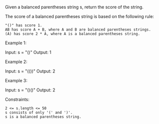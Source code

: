 Given a balanced parentheses string s, return the score of the string.

The score of a balanced parentheses string is based on the following rule:

    "()" has score 1.
    AB has score A + B, where A and B are balanced parentheses strings.
    (A) has score 2 * A, where A is a balanced parentheses string.

 

Example 1:

Input: s = "()"
Output: 1

Example 2:

Input: s = "(())"
Output: 2

Example 3:

Input: s = "()()"
Output: 2

 

Constraints:

    2 <= s.length <= 50
    s consists of only '(' and ')'.
    s is a balanced parentheses string.

